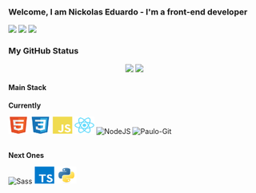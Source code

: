 ### Welcome, I am Nickolas Eduardo - I'm a front-end developer
<div>
  <a href="https://www.linkedin.com/in/nickolas-eduardo-175345231" target="_blank"><img src="https://img.shields.io/badge/-LinkedIn-%230077B5?style=for-the-badge&logo=linkedin&logoColor=white" target="_blank"></a>
  <a href="https://www.instagram.com/Nickolasedu_/" target="_blank"><img src="https://img.shields.io/badge/-Instagram-%23E4405F?style=for-the-badge&logo=instagram&logoColor=white"   target="_blank"></a>
  <a href = "mailto:nickolasvieira.el@gmail.com"><img src="https://img.shields.io/badge/-Gmail-%23333?style=for-the-badge&logo=gmail&logoColor=white" target="_blank"></a>
  
</div>

### My GitHub Status


<div align="center">
 <img height="180em" src="https://github-readme-stats.vercel.app/api?username=NickolasEdu&show_icons=true&theme=dark&include_all_commits=true&count_private=true"/>
  <img height="180em" src="https://github-readme-stats.vercel.app/api/top-langs/?username=NickolasEdu&layout=compact&langs_count=7&theme=dark"/>
</div>

#### Main Stack

 <p><strong>Currently</strong></p> 
<div style="display: inline_block">
  <img title="HTML5" alt="HTML" height="35" width="40" src="https://raw.githubusercontent.com/devicons/devicon/master/icons/html5/html5-original.svg">
  <img title="CSS3" alt="CSS" height="35" width="40" src="https://raw.githubusercontent.com/devicons/devicon/master/icons/css3/css3-original.svg">
  <img title="Javascrpit" alt="Js" height="35" width="40" src="https://raw.githubusercontent.com/devicons/devicon/master/icons/javascript/javascript-plain.svg">
  <img title="React" alt="React" height="35" width="40" src="https://raw.githubusercontent.com/devicons/devicon/master/icons/react/react-original.svg">
  <img title="Nodejs" alt="NodeJS" height="30" width="40" src="https://cdn.jsdelivr.net/gh/devicons/devicon/icons/nodejs/nodejs-plain.svg" />
  <img title="Git" alt="Paulo-Git" height="30" width="40" src="https://icongr.am/devicon/git-original.svg?size=128&color=currentColor">
</div>

<br>
  
<div styled="display: inline_block">
  <p><strong>Next Ones</strong></p>
  <img title="SASS"  alt="Sass" height="30" width="40" src="https://cdn.jsdelivr.net/gh/devicons/devicon/icons/sass/sass-original.svg" />
  <img title="Typescript" alt="Ts" height="35" width="40" src="https://raw.githubusercontent.com/devicons/devicon/master/icons/typescript/typescript-plain.svg">
  <img title="Python" alt="Python" height="35" width="40" src="https://raw.githubusercontent.com/devicons/devicon/master/icons/python/python-original.svg">
</div>
